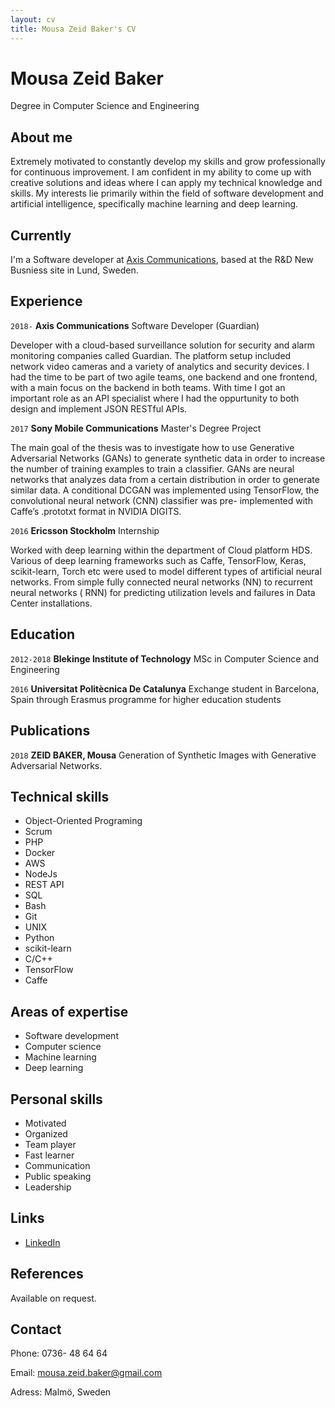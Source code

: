 ```yaml
---
layout: cv
title: Mousa Zeid Baker's CV
---
```


# Mousa Zeid Baker
Degree in Computer Science and Engineering

## About me
Extremely motivated to constantly develop my skills and grow professionally for
continuous improvement. I am confident in my ability to come up with creative
solutions and ideas where I can apply my technical knowledge and skills. My
interests lie primarily within the field of software development and artificial
intelligence, specifically machine learning and deep learning. 


## Currently 

I'm a Software developer at [Axis Communications](http://www.axis.com/), based 
at the R&D New Busniess site in Lund, Sweden. 

## Experience 

`2018-` __Axis Communications__ Software Developer (Guardian)

Developer with a cloud-based surveillance solution for security and alarm
monitoring companies called Guardian. The platform setup included network video
cameras and a variety of analytics and security devices. I had the time to be
part of two agile teams, one backend and one frontend, with a main focus on the
backend in both teams. With time I got an important role as an API specialist
where I had the oppurtunity to both design and implement JSON RESTful APIs. 

`2017` __Sony Mobile Communications__ Master's Degree Project 

The main goal of the thesis was to investigate how to use Generative 
Adversarial Networks (GANs) to generate synthetic data in order to increase the 
number of training examples to train a classifier. GANs are neural networks 
that analyzes data from a certain distribution in order to generate similar 
data. A conditional DCGAN was implemented using TensorFlow, the convolutional 
neural network (CNN) classifier was pre- implemented with Caffe’s .prototxt 
format in NVIDIA DIGITS. 

`2016` __Ericsson Stockholm__ Internship 

Worked with deep learning within the department of Cloud platform HDS. Various 
of deep learning frameworks such as Caffe, TensorFlow, Keras, scikit-learn, 
Torch etc were used to model different types of artificial neural networks. 
From simple fully connected neural networks (NN) to recurrent neural networks (
RNN) for predicting utilization levels and failures in Data Center 
installations. 

## Education 

`2012-2018` __Blekinge Institute of Technology__ MSc in Computer Science and 
Engineering 

`2016` __Universitat Politècnica De Catalunya__ Exchange student in Barcelona, 
Spain through Erasmus programme for higher education students 


## Publications 

<!-- ### Thesis -->
`2018` __ZEID BAKER, Mousa__ Generation of Synthetic Images 
with Generative Adversarial Networks. 


## Technical skills 

* Object-Oriented Programing
* Scrum
* PHP
* Docker
* AWS
* NodeJs
* REST API
* SQL
* Bash 
* Git
* UNIX
* Python
* scikit-learn
* C/C++
* TensorFlow
* Caffe 

## Areas of expertise 

* Software development
* Computer science
* Machine learning
* Deep learning 

## Personal skills
* Motivated
* Organized
* Team player
* Fast learner 
* Communication
* Public speaking
* Leadership 

## Links 
* <i class="fa fa-linkedin"></i> <a href="https://www.linkedin.com/in/mousazeidbaker/">LinkedIn</a>

## References 

Available on request. 

## Contact
Phone: 0736- 48 64 64

Email: mousa.zeid.baker@gmail.com

Adress: Malmö, Sweden

<!-- ### Footer 

Last updated: May 2019 --> 
